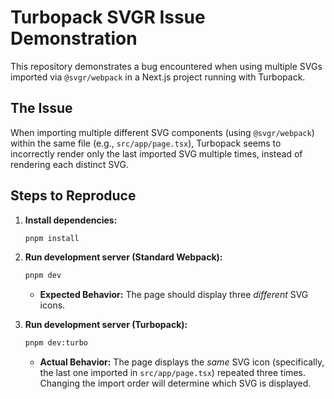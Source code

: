 # Turbopack SVGR Issue Demonstration

This repository demonstrates a bug encountered when using multiple SVGs imported via `@svgr/webpack` in a Next.js project running with Turbopack.

## The Issue

When importing multiple different SVG components (using `@svgr/webpack`) within the same file (e.g., `src/app/page.tsx`), Turbopack seems to incorrectly render only the last imported SVG multiple times, instead of rendering each distinct SVG.

## Steps to Reproduce

1.  **Install dependencies:**
    ```bash
    pnpm install
    ```

2.  **Run development server (Standard Webpack):**
    ```bash
    pnpm dev
    ```
    *   **Expected Behavior:** The page should display three *different* SVG icons.

3.  **Run development server (Turbopack):**
    ```bash
    pnpm dev:turbo
    ```
    *   **Actual Behavior:** The page displays the *same* SVG icon (specifically, the last one imported in `src/app/page.tsx`) repeated three times. Changing the import order will determine which SVG is displayed.

